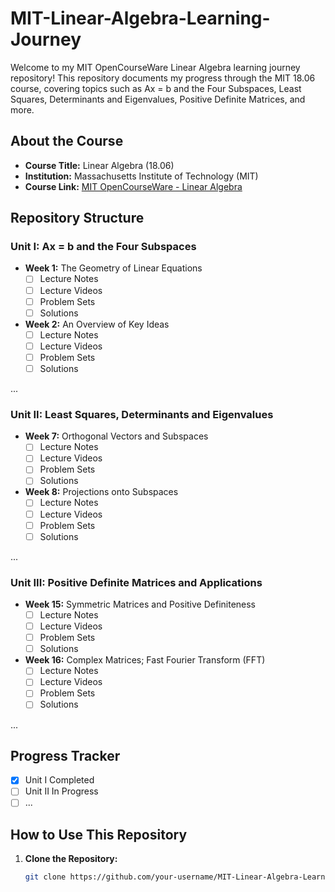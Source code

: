 # MIT-Linear-Algebra-Learning-Journey

Welcome to my MIT OpenCourseWare Linear Algebra learning journey repository! This repository documents my progress through the MIT 18.06 course, covering topics such as Ax = b and the Four Subspaces, Least Squares, Determinants and Eigenvalues, Positive Definite Matrices, and more.

## About the Course

- **Course Title:** Linear Algebra (18.06)
- **Institution:** Massachusetts Institute of Technology (MIT)
- **Course Link:** [MIT OpenCourseWare - Linear Algebra](https://ocw.mit.edu/courses/18-06sc-linear-algebra-fall-2011/pages/syllabus/)

## Repository Structure

### Unit I: Ax = b and the Four Subspaces
- **Week 1:** The Geometry of Linear Equations
  - [ ] Lecture Notes
  - [ ] Lecture Videos
  - [ ] Problem Sets
  - [ ] Solutions

- **Week 2:** An Overview of Key Ideas
  - [ ] Lecture Notes
  - [ ] Lecture Videos
  - [ ] Problem Sets
  - [ ] Solutions

...

### Unit II: Least Squares, Determinants and Eigenvalues
- **Week 7:** Orthogonal Vectors and Subspaces
  - [ ] Lecture Notes
  - [ ] Lecture Videos
  - [ ] Problem Sets
  - [ ] Solutions

- **Week 8:** Projections onto Subspaces
  - [ ] Lecture Notes
  - [ ] Lecture Videos
  - [ ] Problem Sets
  - [ ] Solutions

...

### Unit III: Positive Definite Matrices and Applications
- **Week 15:** Symmetric Matrices and Positive Definiteness
  - [ ] Lecture Notes
  - [ ] Lecture Videos
  - [ ] Problem Sets
  - [ ] Solutions

- **Week 16:** Complex Matrices; Fast Fourier Transform (FFT)
  - [ ] Lecture Notes
  - [ ] Lecture Videos
  - [ ] Problem Sets
  - [ ] Solutions

...

## Progress Tracker

- [x] Unit I Completed
- [ ] Unit II In Progress
- [ ] ...

## How to Use This Repository

1. **Clone the Repository:**
   ```bash
   git clone https://github.com/your-username/MIT-Linear-Algebra-Learning.git
